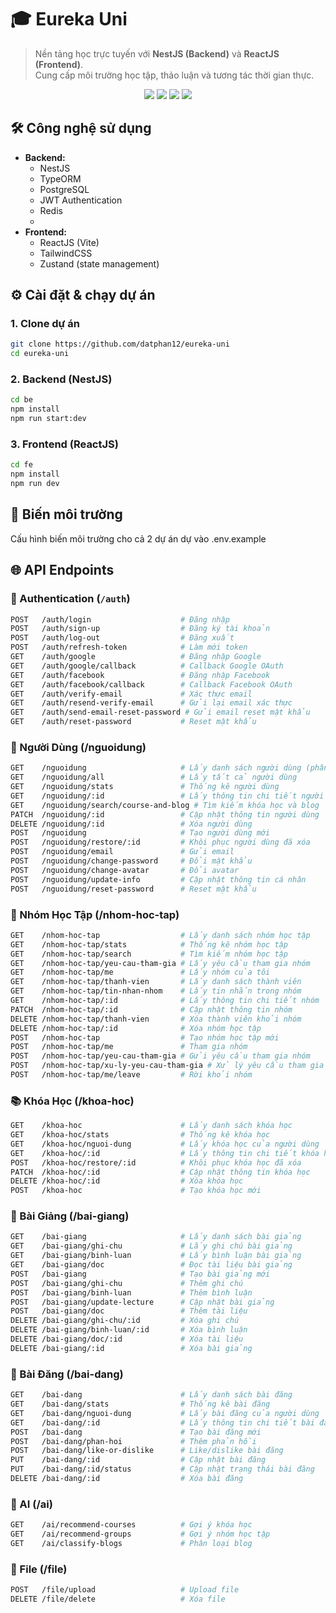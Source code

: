 # 🎓 Eureka Uni

> Nền tảng học trực tuyến với **NestJS (Backend)** và **ReactJS (Frontend)**.  
> Cung cấp môi trường học tập, thảo luận và tương tác thời gian thực.

<p align="center">
  <img src="https://img.shields.io/badge/NestJS-Backend-red?logo=nestjs" />
  <img src="https://img.shields.io/badge/React-Frontend-blue?logo=react" />
  <img src="https://img.shields.io/badge/PostgreSQL-Database-336791?logo=postgresql" />
  <img src="https://img.shields.io/badge/TailwindCSS-UI-06B6D4?logo=tailwindcss" />
</p>

## 🛠️ Công nghệ sử dụng

-   **Backend:**
    -   NestJS
    -   TypeORM
    -   PostgreSQL
    -   JWT Authentication
    -   Redis
    -
-   **Frontend:**
    -   ReactJS (Vite)
    -   TailwindCSS
    -   Zustand (state management)

## ⚙️ Cài đặt & chạy dự án

### 1. Clone dự án

```bash
git clone https://github.com/datphan12/eureka-uni
cd eureka-uni
```

### 2. Backend (NestJS)

```bash
cd be
npm install
npm run start:dev
```

### 3. Frontend (ReactJS)

```bash
cd fe
npm install
npm run dev
```

## 🌱 Biến môi trường

Cấu hình biến môi trường cho cả 2 dự án dự vào .env.example

## 🌐 API Endpoints

### 🔐 Authentication (`/auth`)

```bash
POST   /auth/login                    # Đăng nhập
POST   /auth/sign-up                  # Đăng ký tài khoản
POST   /auth/log-out                  # Đăng xuất
POST   /auth/refresh-token            # Làm mới token
GET    /auth/google                   # Đăng nhập Google
GET    /auth/google/callback          # Callback Google OAuth
GET    /auth/facebook                 # Đăng nhập Facebook
GET    /auth/facebook/callback        # Callback Facebook OAuth
GET    /auth/verify-email             # Xác thực email
GET    /auth/resend-verify-email      # Gửi lại email xác thực
GET    /auth/send-email-reset-password # Gửi email reset mật khẩu
GET    /auth/reset-password           # Reset mật khẩu
```

### 👤 Người Dùng (/nguoidung)

```bash
GET    /nguoidung                     # Lấy danh sách người dùng (phân trang)
GET    /nguoidung/all                 # Lấy tất cả người dùng
GET    /nguoidung/stats               # Thống kê người dùng
GET    /nguoidung/:id                 # Lấy thông tin chi tiết người dùng
GET    /nguoidung/search/course-and-blog # Tìm kiếm khóa học và blog
PATCH  /nguoidung/:id                 # Cập nhật thông tin người dùng
DELETE /nguoidung/:id                 # Xóa người dùng
POST   /nguoidung                     # Tạo người dùng mới
POST   /nguoidung/restore/:id         # Khôi phục người dùng đã xóa
POST   /nguoidung/email               # Gửi email
POST   /nguoidung/change-password     # Đổi mật khẩu
POST   /nguoidung/change-avatar       # Đổi avatar
POST   /nguoidung/update-info         # Cập nhật thông tin cá nhân
POST   /nguoidung/reset-password      # Reset mật khẩu
```

### 👥 Nhóm Học Tập (/nhom-hoc-tap)

```bash
GET    /nhom-hoc-tap                  # Lấy danh sách nhóm học tập
GET    /nhom-hoc-tap/stats            # Thống kê nhóm học tập
GET    /nhom-hoc-tap/search           # Tìm kiếm nhóm học tập
GET    /nhom-hoc-tap/yeu-cau-tham-gia # Lấy yêu cầu tham gia nhóm
GET    /nhom-hoc-tap/me               # Lấy nhóm của tôi
GET    /nhom-hoc-tap/thanh-vien       # Lấy danh sách thành viên
GET    /nhom-hoc-tap/tin-nhan-nhom    # Lấy tin nhắn trong nhóm
GET    /nhom-hoc-tap/:id              # Lấy thông tin chi tiết nhóm
PATCH  /nhom-hoc-tap/:id              # Cập nhật thông tin nhóm
DELETE /nhom-hoc-tap/thanh-vien       # Xóa thành viên khỏi nhóm
DELETE /nhom-hoc-tap/:id              # Xóa nhóm học tập
POST   /nhom-hoc-tap                  # Tạo nhóm học tập mới
POST   /nhom-hoc-tap/me               # Tham gia nhóm
POST   /nhom-hoc-tap/yeu-cau-tham-gia # Gửi yêu cầu tham gia nhóm
POST   /nhom-hoc-tap/xu-ly-yeu-cau-tham-gia # Xử lý yêu cầu tham gia
POST   /nhom-hoc-tap/me/leave         # Rời khỏi nhóm
```

### 📚 Khóa Học (/khoa-hoc)

```bash
GET    /khoa-hoc                      # Lấy danh sách khóa học
GET    /khoa-hoc/stats                # Thống kê khóa học
GET    /khoa-hoc/nguoi-dung           # Lấy khóa học của người dùng
GET    /khoa-hoc/:id                  # Lấy thông tin chi tiết khóa học
POST   /khoa-hoc/restore/:id          # Khôi phục khóa học đã xóa
PATCH  /khoa-hoc/:id                  # Cập nhật thông tin khóa học
DELETE /khoa-hoc/:id                  # Xóa khóa học
POST   /khoa-hoc                      # Tạo khóa học mới
```

### 🎥 Bài Giảng (/bai-giang)

```bash
GET    /bai-giang                     # Lấy danh sách bài giảng
GET    /bai-giang/ghi-chu             # Lấy ghi chú bài giảng
GET    /bai-giang/binh-luan           # Lấy bình luận bài giảng
GET    /bai-giang/doc                 # Đọc tài liệu bài giảng
POST   /bai-giang                     # Tạo bài giảng mới
POST   /bai-giang/ghi-chu             # Thêm ghi chú
POST   /bai-giang/binh-luan           # Thêm bình luận
POST   /bai-giang/update-lecture      # Cập nhật bài giảng
POST   /bai-giang/doc                 # Thêm tài liệu
DELETE /bai-giang/ghi-chu/:id         # Xóa ghi chú
DELETE /bai-giang/binh-luan/:id       # Xóa bình luận
DELETE /bai-giang/doc/:id             # Xóa tài liệu
DELETE /bai-giang/:id                 # Xóa bài giảng
```

### 📝 Bài Đăng (/bai-dang)

```bash
GET    /bai-dang                      # Lấy danh sách bài đăng
GET    /bai-dang/stats                # Thống kê bài đăng
GET    /bai-dang/nguoi-dung           # Lấy bài đăng của người dùng
GET    /bai-dang/:id                  # Lấy thông tin chi tiết bài đăng
POST   /bai-dang                      # Tạo bài đăng mới
POST   /bai-dang/phan-hoi             # Thêm phản hồi
POST   /bai-dang/like-or-dislike      # Like/dislike bài đăng
PUT    /bai-dang/:id                  # Cập nhật bài đăng
PUT    /bai-dang/:id/status           # Cập nhật trạng thái bài đăng
DELETE /bai-dang/:id                  # Xóa bài đăng
```

### 🤖 AI (/ai)

```bash
GET    /ai/recommend-courses          # Gợi ý khóa học
GET    /ai/recommend-groups           # Gợi ý nhóm học tập
GET    /ai/classify-blogs             # Phân loại blog
```

### 📁 File (/file)

```bash
POST   /file/upload                   # Upload file
DELETE /file/delete                   # Xóa file
```
